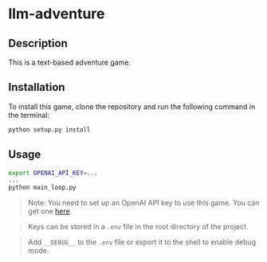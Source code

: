 # llm-adventure

## Description

This is a text-based adventure game. 

## Installation

To install this game, clone the repository and run the following command in the terminal:

```bash
python setup.py install
```


## Usage

```bash
export OPENAI_API_KEY=...
...
python main_loop.py
``` 

> Note: You need to set up an OpenAI API key to use this game. You can get one [here](https://beta.openai.com/).

> Keys can be stored in a `.env` file in the root directory of the project.

> Add `__DEBUG__` to the `.env` file or export it to the shell to enable debug mode.
